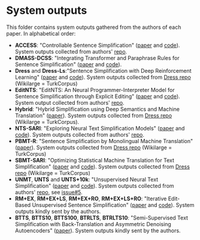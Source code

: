 # System outputs

This folder contains system outputs gathered from the authors of each paper.
In alphabetical order:

* **ACCESS**: "Controllable Sentence Simplification" ([paper](https://www.aclweb.org/anthology/2020.lrec-1.577/) and [code](https://github.com/facebookresearch/access)). System outputs collected from authors' [repo](https://github.com/facebookresearch/access/tree/master/system_output). 
* **DMASS-DCSS**: "Integrating Transformer and Paraphrase Rules for Sentence Simplification" ([paper](https://www.aclweb.org/anthology/D18-1355/) and [code](https://github.com/Sanqiang/text_simplification)).
* **Dress** and **Dress-Ls**:"Sentence Simplification with Deep Reinforcement Learning" ([paper](http://aclweb.org/anthology/D/D17/D17-1062.pdf) and [code](https://github.com/XingxingZhang/dress)). System outputs collected from [Dress repo](https://github.com/XingxingZhang/dress/tree/master/all-system-output/) (Wikilarge = TurkCorpus)
* **EditNTS**: "EditNTS: An Neural Programmer-Interpreter Model for Sentence Simplification through Explicit Editing" ([paper](https://www.aclweb.org/anthology/P19-1331/) and [code](https://github.com/yuedongP/EditNTS)). System output collected from authors' [repo](https://github.com/yuedongP/EditNTS).
* **Hybrid**: "Hybrid Simplification using Deep Semantics and Machine Translation" ([paper](https://www.aclweb.org/anthology/P14-1041.pdf)). System outputs collected from [Dress repo](https://github.com/XingxingZhang/dress/tree/master/all-system-output/) (Wikilarge = TurkCorpus).
* **NTS-SARI**: "Exploring Neural Text Simplification Models" ([paper](https://www.aclweb.org/anthology/P17-2014/) and [code](https://github.com/senisioi/NeuralTextSimplification)). System outputs collected from authors' [repo](https://github.com/senisioi/NeuralTextSimplification/tree/master/predictions).
* **PBMT-R**: "Sentence Simplification by Monolingual Machine Translation" ([paper](https://www.aclweb.org/anthology/P12-1107)). System outputs collected from [Dress repo](https://github.com/XingxingZhang/dress/tree/master/all-system-output/) (Wikilarge = TurkCorpus)
* **SBMT-SARI**: "Optimizing Statistical Machine Translation for Text Simplification" ([paper](https://www.aclweb.org/anthology/Q16-1029/) and [code](https://github.com/cocoxu/simplification/)). System outputs collected from [Dress repo](https://github.com/XingxingZhang/dress/tree/master/all-system-output/) (Wikilarge = TurkCorpus)
* **UNMT**, **UNTS** and **UNTS+10k**: "Unsupervised Neural Text Simplification" ([paper](https://www.aclweb.org/anthology/P19-1198/) and [code](https://github.com/subramanyamdvss/UnsupNTS)). System outputs collected from authors' [repo](https://github.com/subramanyamdvss/UnsupNTS/tree/master/predictions), see [issue#5](https://github.com/subramanyamdvss/UnsupNTS/issues/5).
* **RM+EX**, **RM+EX+LS**, **RM+EX+RO**, **RM+EX+LS+RO**: "Iterative Edit-Based Unsupervised Sentence Simplification" ([paper](https://www.aclweb.org/anthology/2020.acl-main.707/) and [code](https://github.com/ddhruvkr/Edit-Unsup-TS)). System outputs kindly sent by the authors.
* **BTTS**, **BTTS10**, **BTTS100**, **BTRLTS**, **BTRLTS10**: "Semi-Supervised Text Simplification with Back-Translation and Asymmetric Denoising Autoencoders" ([paper](https://ojs.aaai.org//index.php/AAAI/article/view/6515)). System outputs kindly sent by the authors.
